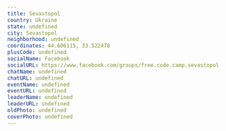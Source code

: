 ```yaml
---
title: Sevastopol
country: Ukraine
state: undefined
city: Sevastopol
neighborhood: undefined
coordinates: 44.606115, 33.522478
plusCode: undefined
socialName: Facebook
socialURL: https://www.facebook.com/groups/free.code.camp.sevastopol
chatName: undefined
chatURL: undefined
eventName: undefined
eventURL: undefined
leaderName: undefined
leaderURL: undefined
oldPhoto: undefined
coverPhoto: undefined
---
```


